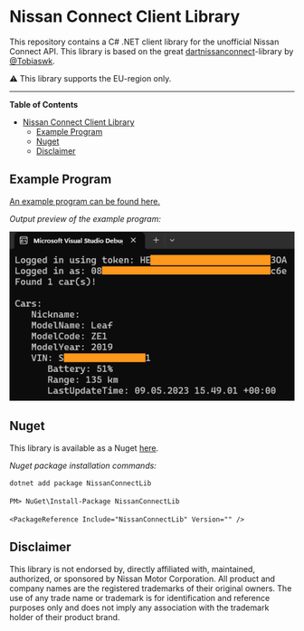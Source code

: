 # Nissan Connect Client Library

This repository contains a C# .NET client library for the unofficial Nissan Connect API. This library is based on the great [dartnissanconnect](https://gitlab.com/tobiaswkjeldsen/dartnissanconnect)-library by [@Tobiaswk](https://github.com/Tobiaswk).

⚠️ This library supports the EU-region only.

---

**Table of Contents**

- [Nissan Connect Client Library](#nissan-connect-client-library)
  - [Example Program](#example-program)
  - [Nuget](#nuget)
  - [Disclaimer](#disclaimer)


## Example Program

[An example program can be found here.](NissanConnect/NissanConnectLib.Example/Program.cs)

*Output preview of the example program:*

![](Screenshots/01-example-output.png)


## Nuget

This library is available as a Nuget [here](https://www.nuget.org/packages/NissanConnectLib).

*Nuget package installation commands:*
```
dotnet add package NissanConnectLib 

PM> NuGet\Install-Package NissanConnectLib

<PackageReference Include="NissanConnectLib" Version="" />
```


## Disclaimer
This library is not endorsed by, directly affiliated with, maintained, authorized, or sponsored by Nissan Motor Corporation. All product and company names are the registered trademarks of their original owners. The use of any trade name or trademark is for identification and reference purposes only and does not imply any association with the trademark holder of their product brand.
